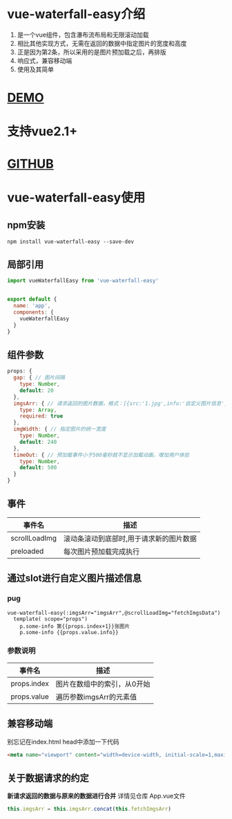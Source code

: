 # vue-waterfall-easy介绍
1. 是一个vue组件，包含瀑布流布局和无限滚动加载
2. 相比其他实现方式，无需在返回的数据中指定图片的宽度和高度
3. 正是因为第2条，所以采用的是图片预加载之后，再排版
4. 响应式，兼容移动端
5. 使用及其简单

# [DEMO](https://lfyfly.github.io/vue-waterfall-easy/)
# 支持vue2.1+
# [GITHUB](https://github.com/lfyfly/vue-waterfall-easy)

# vue-waterfall-easy使用
## npm安装

```
npm install vue-waterfall-easy --save-dev
```
## 局部引用
```js
import vueWaterfallEasy from 'vue-waterfall-easy'
```
```js

export default {
  name: 'app',
  components: {
    vueWaterfallEasy
  }
}

```
## 组件参数
```js
props: {
  gap: { // 图片间隔
    type: Number,
    default: 20
  },
  imgsArr: { // 请求返回的图片数据，格式：[{src:'1.jpg',info:'自定义图片信息'},{src:'2.jpg',info:'自定义图片信息'}...]
    type: Array,
    required: true
  },
  imgWidth: { // 指定图片的统一宽度
    type: Number,
    default: 240
  },
  timeOut: { // 预加载事件小于500毫秒就不显示加载动画，增加用户体验
    type: Number,
    default: 500
  }
}

```
## 事件
事件名 | 描述
---|---
scrollLoadImg | 滚动条滚动到底部时,用于请求新的图片数据
preloaded | 每次图片预加载完成执行

## 通过slot进行自定义图片描述信息

### pug
```pug
vue-waterfall-easy(:imgsArr="imgsArr",@scrollLoadImg="fetchImgsData")
  template( scope="props")
    p.some-info 第{{props.index+1}}张图片
    p.some-info {{props.value.info}}
```
### 参数说明
事件名 | 描述
---|---
props.index | 图片在数组中的索引，从0开始
props.value | 遍历参数imgsArr的元素值

## 兼容移动端
别忘记在index.html head中添加一下代码
```html
<meta name="viewport" content="width=device-width, initial-scale=1,maximum-scale=1, user-scalable=no">
```

## 关于数据请求的约定
**新请求返回的数据与原来的数据进行合并**
详情见仓库 App.vue文件
```js
this.imgsArr = this.imgsArr.concat(this.fetchImgsArr)
```
